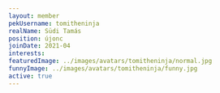 ```yaml
---
layout: member
pekUsername: tomitheninja
realName: Südi Tamás
position: újonc
joinDate: 2021-04
interests:
featuredImage: ../images/avatars/tomitheninja/normal.jpg
funnyImage: ../images/avatars/tomitheninja/funny.jpg
active: true
---
```

